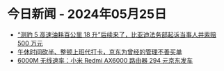 # 今日新闻 - 2024年05月25日
- [“测豹 5 高速油耗百公里 18 升”后续来了，比亚迪法务部起诉当事人并索赔 500 万元](https://www.ithome.com/0/770/496.htm)
- [午休时间砍半、整顿上班代打卡，京东为曾经的管理不善买单](https://www.ithome.com/0/770/472.htm)
- [6000M 无线速率：小米 Redmi AX6000 路由器 294 元京东发车](https://www.ithome.com/0/770/486.htm)

